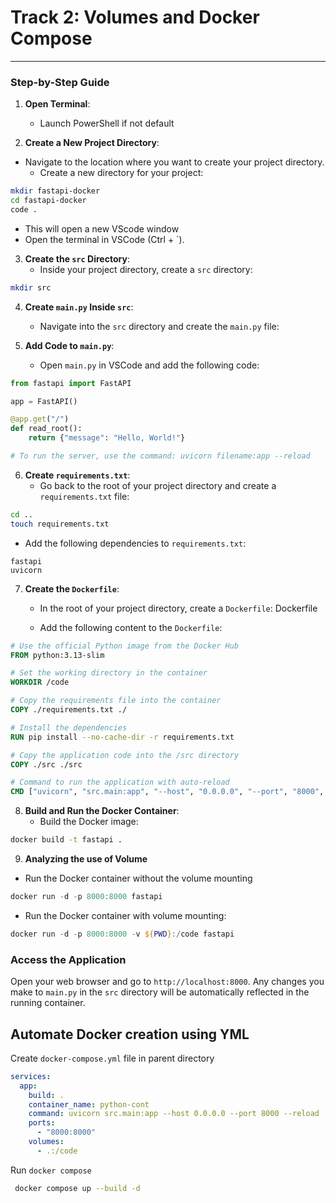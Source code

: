 # Track 2: Volumes and Docker Compose
___

### Step-by-Step Guide

1. **Open Terminal**:
   - Launch PowerShell if not default

2. **Create a New Project Directory**:
 - Navigate to the location where you want to create your project directory.
   - Create a new directory for your project:
```sh
mkdir fastapi-docker
cd fastapi-docker
code .
```
- This will open a new VScode window
- Open the terminal in VSCode (Ctrl + `).

3. **Create the `src` Directory**:
   - Inside your project directory, create a `src` directory:
```sh
mkdir src
```

4. **Create `main.py` Inside `src`**:
   - Navigate into the `src` directory and create the `main.py` file:

5. **Add Code to `main.py`**:
   - Open `main.py` in VSCode and add the following code:
```python
from fastapi import FastAPI

app = FastAPI()

@app.get("/")
def read_root():
    return {"message": "Hello, World!"}

# To run the server, use the command: uvicorn filename:app --reload

```

6. **Create `requirements.txt`**:
   - Go back to the root of your project directory and create a `requirements.txt` file:
```sh
cd ..
touch requirements.txt
```
   - Add the following dependencies to `requirements.txt`:
```
fastapi
uvicorn
```

7. **Create the `Dockerfile`**:
   - In the root of your project directory, create a `Dockerfile`:
Dockerfile

   - Add the following content to the `Dockerfile`:
```Dockerfile
# Use the official Python image from the Docker Hub
FROM python:3.13-slim

# Set the working directory in the container
WORKDIR /code

# Copy the requirements file into the container
COPY ./requirements.txt ./

# Install the dependencies
RUN pip install --no-cache-dir -r requirements.txt

# Copy the application code into the /src directory
COPY ./src ./src

# Command to run the application with auto-reload
CMD ["uvicorn", "src.main:app", "--host", "0.0.0.0", "--port", "8000", "--reload"]
```

8. **Build and Run the Docker Container**:
   - Build the Docker image:
```sh
docker build -t fastapi .
```

9. **Analyzing the use of Volume**

- Run the Docker container without the volume mounting

```powershell
docker run -d -p 8000:8000 fastapi
```

   - Run the Docker container with volume mounting:


```powershell
docker run -d -p 8000:8000 -v ${PWD}:/code fastapi
```


### Access the Application

Open your web browser and go to `http://localhost:8000`. Any changes you make to `main.py` in the `src` directory will be automatically reflected in the running container.

## Automate Docker creation using YML

Create `docker-compose.yml` file in parent directory 

```yml
services:
  app:
    build: .
    container_name: python-cont
    command: uvicorn src.main:app --host 0.0.0.0 --port 8000 --reload
    ports:
      - "8000:8000"
    volumes:
      - .:/code
```

Run `docker compose`

```sh
 docker compose up --build -d
 ```
